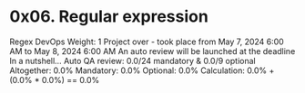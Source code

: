 # 0x06. Regular expression
Regex
DevOps
 Weight: 1
 Project over - took place from May 7, 2024 6:00 AM to May 8, 2024 6:00 AM
 An auto review will be launched at the deadline
In a nutshell…
Auto QA review: 0.0/24 mandatory & 0.0/9 optional
Altogether:  0.0%
Mandatory: 0.0%
Optional: 0.0%
Calculation:  0.0% + (0.0% * 0.0%)  == 0.0%

